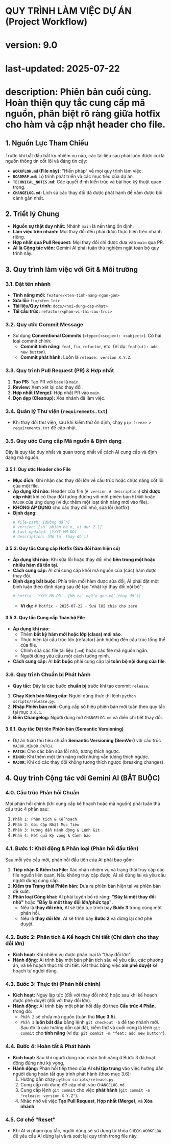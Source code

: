 # QUY TRÌNH LÀM VIỆC DỰ ÁN (Project Workflow)
# version: 9.0
# last-updated: 2025-07-22
# description: Phiên bản cuối cùng. Hoàn thiện quy tắc cung cấp mã nguồn, phân biệt rõ ràng giữa hotfix cho hàm và cập nhật header cho file.

## 1. Nguồn Lực Tham Chiếu
Trước khi bắt đầu bất kỳ nhiệm vụ nào, các tài liệu sau phải luôn được coi là nguồn thông tin cốt lõi và đáng tin cậy:
* **`WORKFLOW.md` (File này):** "Hiến pháp" về mọi quy trình làm việc.
* **`ROADMAP.md`:** Lộ trình phát triển và các mục tiêu của dự án.
* **`TECHNICAL_NOTES.md`:** Các quyết định kiến trúc và bài học kỹ thuật quan trọng.
* **`CHANGELOG.md`:** Lịch sử các thay đổi đã được phát hành để nắm được bối cảnh gần nhất.

## 2. Triết lý Chung
* **Nguồn sự thật duy nhất:** Nhánh `main` là nền tảng ổn định.
* **Làm việc trên nhánh:** Mọi thay đổi đều phải được thực hiện trên nhánh riêng.
* **Hợp nhất qua Pull Request:** Mọi thay đổi chỉ được đưa vào `main` qua PR.
* **AI là Cộng tác viên:** Gemini AI phải tuân thủ nghiêm ngặt toàn bộ quy trình này.

## 3. Quy trình làm việc với Git & Môi trường

### 3.1. Đặt tên nhánh
* **Tính năng mới:** `feature/<ten-tinh-nang-ngan-gon>`
* **Sửa lỗi:** `fix/<ten-loi>`
* **Tài liệu/Quy trình:** `docs/<noi-dung-cap-nhat>`
* **Tái cấu trúc:** `refactor/<pham-vi-tai-cau-truc>`

### 3.2. Quy ước Commit Message
* Sử dụng **Conventional Commits** (`<type>(<scope>): <subject>`). Có hai loại commit chính:
    * **Commit tính năng:** `feat`, `fix`, `refactor`, etc. (Ví dụ: `feat(ui): add new button`).
    * **Commit phát hành:** Luôn là `release: version X.Y.Z`.

### 3.3. Quy trình Pull Request (PR) & Hợp nhất
1.  **Tạo PR:** Tạo PR với `base` là `main`.
2.  **Review:** Xem xét lại các thay đổi.
3.  **Hợp nhất (Merge):** Hợp nhất PR vào `main`.
4.  **Dọn dẹp (Cleanup):** Xóa nhánh đã làm việc.

### 3.4. Quản lý Thư viện (`requirements.txt`)
* Khi thay đổi thư viện, sau khi kiểm thử ổn định, chạy `pip freeze > requirements.txt` để cập nhật.

### 3.5. Quy ước Cung cấp Mã nguồn & Định dạng
Đây là quy tắc duy nhất và quan trọng nhất về cách AI cung cấp và định dạng mã nguồn.

#### 3.5.1. Quy ước Header cho File
* **Mục đích:** Ghi nhận các thay đổi lớn về cấu trúc hoặc chức năng cốt lõi của một file.
* **Áp dụng khi nào:** Header của file (`# version`, `# description`) **chỉ được cập nhật** khi có thay đổi tương đương với một phiên bản `MINOR` hoặc `MAJOR` của ứng dụng (ví dụ: thêm một loạt tính năng mới vào file).
* **KHÔNG ÁP DỤNG** cho các thay đổi nhỏ, sửa lỗi (hotfix).
* **Định dạng:**
    ```python
    # file-path: [đường dẫn]
    # version: [số phiên bản, ví dụ: 2.1]
    # last-updated: [YYYY-MM-DD]
    # description: [Mô tả thay đổi]
    ```

#### 3.5.2. Quy tắc Cung cấp Hotfix (Sửa đổi hàm hiện có)
* **Áp dụng khi nào:** Khi sửa lỗi hoặc thay đổi nhỏ **bên trong một hoặc nhiều hàm đã tồn tại**.
* **Cách cung cấp:** AI chỉ cung cấp khối mã nguồn của (các) hàm được thay đổi.
* **Định dạng bắt buộc:** Phía trên mỗi hàm được sửa đổi, AI phải đặt một bình luận theo định dạng sau để tạo "nhật ký thay đổi nội bộ":
    ```python
    # hotfix - YYYY-MM-DD - [Mô tả ngắn gọn về thay đổi]
    ```
    * **Ví dụ:** `# hotfix - 2025-07-22 - Sửa lỗi chia cho zero`

#### 3.5.3. Quy tắc Cung cấp Toàn bộ File
* **Áp dụng khi nào:**
    * Thêm **bất kỳ hàm mới hoặc lớp (class) mới nào**.
    * Thực hiện tái cấu trúc lớn (refactor) ảnh hưởng đến cấu trúc tổng thể của file.
    * Chỉnh sửa các file tài liệu (`.md`) hoặc các file mã nguồn ngắn.
    * Người dùng yêu cầu một cách tường minh.
* **Cách cung cấp:** AI **bắt buộc** phải cung cấp lại **toàn bộ nội dung của file**.

### 3.6. Quy trình Chuẩn bị Phát hành
* **Quy tắc:** Đây là các bước **chuẩn bị** trước khi tạo commit `release`.
1.  **Chạy Kịch bản Nâng cấp:** Người dùng thực thi lệnh `python scripts/release.py`.
2.  **Nhập Phiên bản mới:** Cung cấp số hiệu phiên bản mới tuân theo quy tắc tại mục `3.6.1`.
3.  **Điền Changelog:** Người dùng mở `CHANGELOG.md` và điền chi tiết thay đổi.

#### 3.6.1. Quy tắc Đặt tên Phiên bản (Semantic Versioning)
* Dự án tuân thủ tiêu chuẩn **Semantic Versioning (SemVer)** với cấu trúc `MAJOR.MINOR.PATCH`.
* **`PATCH`:** Cho các bản sửa lỗi nhỏ, tương thích ngược.
* **`MINOR`:** Khi thêm một tính năng mới nhưng vẫn tương thích ngược.
* **`MAJOR`:** Khi có các thay đổi không tương thích ngược (breaking changes).

## 4. Quy trình Cộng tác với Gemini AI (BẮT BUỘC)

### 4.0. Cấu trúc Phản hồi Chuẩn
Mọi phản hồi chính (khi cung cấp kế hoạch hoặc mã nguồn) phải tuân thủ cấu trúc 4 phần sau:
1.  `Phần 1: Phân tích & Kế hoạch`
2.  `Phần 2: Gói Cập Nhật Mục Tiêu`
3.  `Phần 3: Hướng dẫn Hành động & Lệnh Git`
4.  `Phần 4: Kết quả Kỳ vọng & Cảnh báo`

### 4.1. Bước 1: Khởi động & Phân loại (Phản hồi đầu tiên)
Sau mỗi yêu cầu mới, phản hồi đầu tiên của AI phải bao gồm:
1.  **Tiếp nhận & Kiểm tra File:** Xác nhận nhiệm vụ và trạng thái truy cập các file nguồn liên quan. Nếu không truy cập được, AI sẽ dừng lại và yêu cầu người dùng cung cấp.
2.  **Kiểm tra Trạng thái Phiên bản:** Đưa ra phiên bản hiện tại và phiên bản đề xuất.
3.  **Phân loại Công khai:** AI phải tuyên bố rõ ràng: **"Đây là một thay đổi nhỏ"** hoặc **"Đây là một thay đổi lớn/phức tạp"**.
    * Nếu là **thay đổi nhỏ**, AI sẽ tiếp tục trình bày **Bước 3** trong cùng một phản hồi.
    * Nếu là **thay đổi lớn**, AI sẽ trình bày **Bước 2** và dừng lại chờ phê duyệt.

### 4.2. Bước 2: Phân tích & Kế hoạch Chi tiết (Chỉ dành cho thay đổi lớn)
* **Kích hoạt:** Khi nhiệm vụ được phân loại là "thay đổi lớn".
* **Hành động:** AI trình bày một bản phân tích sâu về yêu cầu, các phương án, và kế hoạch thực thi chi tiết. Kết thúc bằng việc **xin phê duyệt** kế hoạch từ người dùng.

### 4.3. Bước 3: Thực thi (Phản hồi chính)
* **Kích hoạt:** Ngay lập tức (đối với thay đổi nhỏ) hoặc sau khi kế hoạch được phê duyệt (đối với thay đổi lớn).
* **Hành động:** AI trình bày một phản hồi đầy đủ theo **Cấu trúc 4 Phần**, trong đó:
    * `Phần 2` sẽ chứa mã nguồn (tuân thủ **Mục 3.5**).
    * `Phần 3` **luôn bắt đầu** bằng lệnh `git checkout -b` để tạo nhánh mới. Sau đó là các hướng dẫn cài đặt, kiểm thử và cuối cùng là lệnh `git commit` cho **tính năng** (ví dụ: `git commit -m "feat: add new button"`).

### 4.4. Bước 4: Hoàn tất & Phát hành
* **Kích hoạt:** Sau khi người dùng xác nhận tính năng ở Bước 3 đã hoạt động đúng như kỳ vọng.
* **Hành động:** Phản hồi tiếp theo của AI **chỉ tập trung** vào việc hướng dẫn người dùng hoàn tất quy trình phát hành (theo mục 3.6):
    1.  Hướng dẫn chạy `python scripts/release.py`.
    2.  Cung cấp nội dung để cập nhật vào `CHANGELOG.md`.
    3.  Cung cấp lệnh `git commit` cho việc **phát hành** (`git commit -m "release: version X.Y.Z"`).
    4.  Nhắc nhở về việc **Tạo Pull Request**, **Hợp nhất (Merge)**, và **Xóa nhánh**.

### 4.5. Cơ chế "Reset"
* Khi AI vi phạm quy tắc, người dùng sẽ sử dụng từ khóa `CHECK-WORKFLOW` để yêu cầu AI dừng lại và rà soát lại quy trình trong file này.